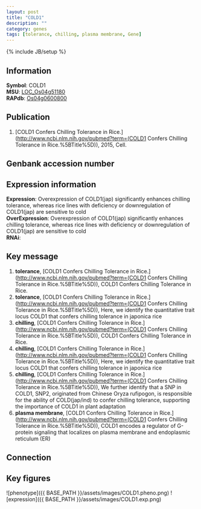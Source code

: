 ```yaml
---
layout: post
title: "COLD1"
description: ""
category: genes
tags: [tolerance, chilling, plasma membrane, Gene]
---
```

{% include JB/setup %}

## Information
__Symbol__: COLD1  
__MSU__: [LOC_Os04g51180](http://rice.plantbiology.msu.edu/cgi-bin/ORF_infopage.cgi?orf=LOC_Os04g51180)  
__RAPdb__: [Os04g0600800](http://rapdb.dna.affrc.go.jp/viewer/gbrowse_details/irgsp1?name=Os04g0600800)  

## Publication
1. [COLD1 Confers Chilling Tolerance in Rice.](http://www.ncbi.nlm.nih.gov/pubmed?term=(COLD1 Confers Chilling Tolerance in Rice.%5BTitle%5D)), 2015, Cell.

## Genbank accession number

## Expression information
__Expression__: Overexpression of COLD1(jap) significantly enhances chilling tolerance, whereas rice lines with deficiency or downregulation of COLD1(jap) are sensitive to cold  
__OverExpression__: Overexpression of COLD1(jap) significantly enhances chilling tolerance, whereas rice lines with deficiency or downregulation of COLD1(jap) are sensitive to cold  
__RNAi__:  

## Key message
1. __tolerance__, [COLD1 Confers Chilling Tolerance in Rice.](http://www.ncbi.nlm.nih.gov/pubmed?term=(COLD1 Confers Chilling Tolerance in Rice.%5BTitle%5D)), COLD1 Confers Chilling Tolerance in Rice.
2. __tolerance__, [COLD1 Confers Chilling Tolerance in Rice.](http://www.ncbi.nlm.nih.gov/pubmed?term=(COLD1 Confers Chilling Tolerance in Rice.%5BTitle%5D)),  Here, we identify the quantitative trait locus COLD1 that confers chilling tolerance in japonica rice
3. __chilling__, [COLD1 Confers Chilling Tolerance in Rice.](http://www.ncbi.nlm.nih.gov/pubmed?term=(COLD1 Confers Chilling Tolerance in Rice.%5BTitle%5D)), COLD1 Confers Chilling Tolerance in Rice.
4. __chilling__, [COLD1 Confers Chilling Tolerance in Rice.](http://www.ncbi.nlm.nih.gov/pubmed?term=(COLD1 Confers Chilling Tolerance in Rice.%5BTitle%5D)),  Here, we identify the quantitative trait locus COLD1 that confers chilling tolerance in japonica rice
5. __chilling__, [COLD1 Confers Chilling Tolerance in Rice.](http://www.ncbi.nlm.nih.gov/pubmed?term=(COLD1 Confers Chilling Tolerance in Rice.%5BTitle%5D)),  We further identify that a SNP in COLD1, SNP2, originated from Chinese Oryza rufipogon, is responsible for the ability of COLD(jap/ind) to confer chilling tolerance, supporting the importance of COLD1 in plant adaptation
6. __plasma membrane__, [COLD1 Confers Chilling Tolerance in Rice.](http://www.ncbi.nlm.nih.gov/pubmed?term=(COLD1 Confers Chilling Tolerance in Rice.%5BTitle%5D)),  COLD1 encodes a regulator of G-protein signaling that localizes on plasma membrane and endoplasmic reticulum (ER)

## Connection

## Key figures
![phenotype]({{ BASE_PATH }}/assets/images/COLD1.pheno.png)
![expression]({{ BASE_PATH }}/assets/images/COLD1.exp.png)


